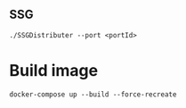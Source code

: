## SSG

```shell
./SSGDistributer --port <portId>
```

# Build image

```shell
docker-compose up --build --force-recreate
```
